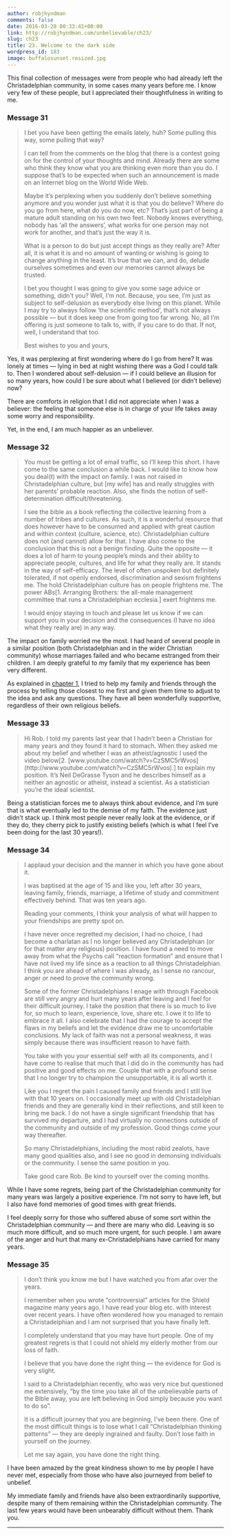 ```yaml
---
author: robjhyndman
comments: false
date: 2016-03-28 00:33:41+00:00
link: http://robjhyndman.com/unbelievable/ch23/
slug: ch23
title: 23. Welcome to the dark side
wordpress_id: 183
image: buffalosunset.resized.jpg
---
```


This final collection of messages were from people who had already left the Christadelphian community, in some cases many years before me. I know very few of these people, but I appreciated their thoughtfulness in writing to me.


### Message 31




<blockquote>I bet you have been getting the emails lately, huh? Some pulling this way, some pulling that way?

I can tell from the comments on the blog that there is a contest going on for the control of your thoughts and mind. Already there are some who think they know what you are thinking even more than you do. I suppose that’s to be expected when such an announcement is made on an Internet blog on the World Wide Web.

Maybe it’s perplexing when you suddenly don’t believe something anymore and you wonder just what it is that you do believe? Where do you go from here, what do you do now, etc? That’s just part of being a mature adult standing on his own two feet. Nobody knows everything, nobody has ‘all the answers’, what works for one person may not work for another, and that’s just the way it is.

What is a person to do but just accept things as they really are? After all, it is what it is and no amount of wanting or wishing is going to change anything in the least. It’s true that we can, and do, delude ourselves sometimes and even our memories cannot always be trusted.

I bet you thought I was going to give you some sage advice or something, didn’t you? Well, I’m not. Because, you see, I’m just as subject to self-delusion as everybody else living on this planet. While I may try to always follow ‘the scientific method’, that’s not always possible — but it does keep one from going too far wrong. No, all I’m offering is just someone to talk to, with, if you care to do that. If not, well, I understand that too.

Best wishes to you and yours,</blockquote>


Yes, it was perplexing at first wondering where do I go from here? It was lonely at times — lying in bed at night wishing there was a God I could talk to. Then I wondered about self-delusion — if I could believe an illusion for so many years, how could I be sure about what I believed (or didn’t believe) now?

There are comforts in religion that I did not appreciate when I was a believer: the feeling that someone else is in charge of your life takes away some worry and responsibility.

Yet, in the end, I am much happier as an unbeliever.



### Message 32




<blockquote>You must be getting a lot of email traffic, so I’ll keep this short. I have come to the same conclusion a while back. I would like to know how you deal(t) with the impact on family. I was not raised in Christadelphian culture, but [my wife] has and really struggles with her parents’ probable reaction. Also, she finds the notion of self-determination difficult/threatening.

I see the bible as a book reflecting the collective learning from a number of tribes and cultures. As such, it is a wonderful resource that does however have to be consumed and applied with great caution and within context (culture, science, etc). Christadelphian culture does not (and cannot) allow for that. I have also come to the conclusion that this is not a benign finding. Quite the opposite — it does a lot of harm to young people’s minds and their ability to appreciate people, cultures, and life for what they really are. It stands in the way of self-efficacy. The level of often unspoken but definitely tolerated, if not openly endorsed, discrimination and sexism frightens me. The hold Christadelphian culture has on people frightens me. The power ABs[1. Arranging Brothers: the all-male management committee that runs a Christadelphian ecclesia.] exert frightens me.

I would enjoy staying in touch and please let us know if we can support you in your decision and the consequences (I have no idea what they really are) in any way.</blockquote>


The impact on family worried me the most. I had heard of several people in a similar position (both Christadelphian and in the wider Christian community) whose marriages failed and who became estranged from their children. I am deeply grateful to my family that my experience has been very different.

As explained in [chapter 1](http://robjhyndman.com/unbelievable/ch1/), I tried to help my family and friends through the process by telling those closest to me first and given them time to adjust to the idea and ask any questions. They have all been wonderfully supportive, regardless of their own religious beliefs.



### Message 33




<blockquote>Hi Rob. I told my parents last year that I hadn’t been a Christian for many years and they found it hard to stomach. When they asked me about my belief and whether I was an atheist/agnostic I used the video below[2. [www.youtube.com/watch?v=CzSMC5rWvos](http://www.youtube.com/watch?v=CzSMC5rWvos).] to explain my position. It’s Neil DeGrasse Tyson and he describes himself as a neither an agnostic or atheist, instead a scientist. As a statistician you’re the ideal scientist.</blockquote>


Being a statistician forces me to always think about evidence, and I’m sure that is what eventually led to the demise of my faith. The evidence just didn’t stack up. I think most people never really look at the evidence, or if they do, they cherry pick to justify existing beliefs (which is what I feel I’ve been doing for the last 30 years!).


### Message 34




<blockquote>I applaud your decision and the manner in which you have gone about it.

I was baptised at the age of 15 and like you, left after 30 years, leaving family, friends, marriage, a lifetime of study and commitment effectively behind. That was ten years ago.

Reading your comments, I think your analysis of what will happen to your friendships are pretty spot on.

I have never once regretted my decision, I had no choice, I had become a charlatan as I no longer believed any Christadelphian (or for that matter any religious) position. I have found a need to move away from what the Psychs call “reaction formation” and ensure that I have not lived my life since as a reaction to all things Christadelphian. I think you are ahead of where I was already, as I sense no rancour, anger or need to prove the community wrong.

Some of the former Christadelphians I enage with through Facebook are still very angry and hurt many years after leaving and I feel for their difficult journey. I take the position that there is so much to live for, so much to learn, experience, love, share etc. I owe it to life to embrace it all. I also celebrate that I had the courage to accept the flaws in my beliefs and let the evidence draw me to uncomfortable conclusions. My lack of faith was not a personal weakness, it was simply because there was insufficient reason to have faith.

You take with you your essential self with all its components, and I have come to realise that much that I did do in the community has had positive and good effects on me. Couple that with a profound sense that I no longer try to champion the unsupportable, it is all worth it.

Like you I regret the pain I caused family and friends and I still live with that 10 years on. I occasionally meet up with old Christadelphian friends and they are generally kind in their reflections, and still keen to bring me back. I do not have a single significant friendship that has survived my departure, and I had virtually no connections outside of the community and outside of my profession. Good things come your way thereafter.

So many Christadelphians, including the most rabid zealots, have many good qualities also, and I see no good in demonsing individuals or the community. I sense the same position in you.

Take good care Rob. Be kind to yourself over the coming months.</blockquote>


While I have some regrets, being part of the Christadelphian community for many years was largely a positive experience. I’m not sorry to have left, but I also have fond memories of good times with great friends.

I feel deeply sorry for those who suffered abuse of some sort within the Christadelphian community — and there are many who did. Leaving is so much more difficult, and so much more urgent, for such people. I am aware of the anger and hurt that many ex-Christadelphians have carried for many years.


### Message 35




<blockquote>I don’t think you know me but I have watched you from afar over the years.

I remember when you wrote “controversial” articles for the Shield magazine many years ago. I have read your blog etc. with interest over recent years. I have often wondered how you managed to remain a Christadelphian and I am not surprised that you have finally left.

I completely understand that you may have hurt people. One of my greatest regrets is that I could not shield my elderly mother from our loss of faith.

I believe that you have done the right thing — the evidence for God is very slight.

I said to a Christadelphian recently, who was very nice but questioned me extensively, “by the time you take all of the unbelievable parts of the Bible away, you are left believing in God simply because you want to do so”.

It is a difficult journey that you are beginning, I’ve been there. One of the most difficult things is to lose what I call “Christadelphian thinking patterns” — they are deeply ingrained and faulty. Don’t lose faith in yourself on the journey.

Let me say again, you have done the right thing.</blockquote>


I have been amazed by the great kindness shown to me by people I have never met, especially from those who have also journeyed from belief to unbelief.

My immediate family and friends have also been extraordinarily supportive, despite many of them remaining within the Christadelphian community. The last few years would have been unbearably difficult without them. Thank you.



* * *
